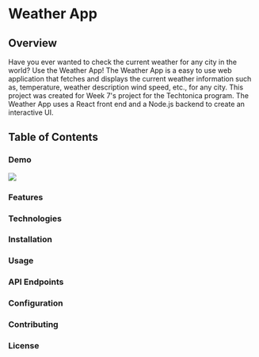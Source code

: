 # Weather App 
## Overview
Have you ever wanted to check the current weather for any city in the world? Use the Weather App! The Weather App is a easy to use web application that fetches and displays the current weather information such as, temperature, weather description wind speed, etc., for any city. This project was created for Week 7's project for the Techtonica program. The Weather App uses a React front end and a Node.js backend to create an interactive UI.

## Table of Contents
### Demo
![](https://github.com/stmcpeters/Techtonica-Assignments/commit/8a77f93bcd0d908fd2e99fde22899a17283ff9de)
### Features
### Technologies
### Installation
### Usage
### API Endpoints
### Configuration
### Contributing
### License
